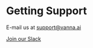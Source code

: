 # Getting Support

E-mail us at [support@vanna.ai](mailto:support@vanna.ai)

[Join our Slack](https://join.slack.com/t/vanna-ai/shared_invite/zt-1unu0ipog-iE33QCoimQiBDxf2o7h97w)